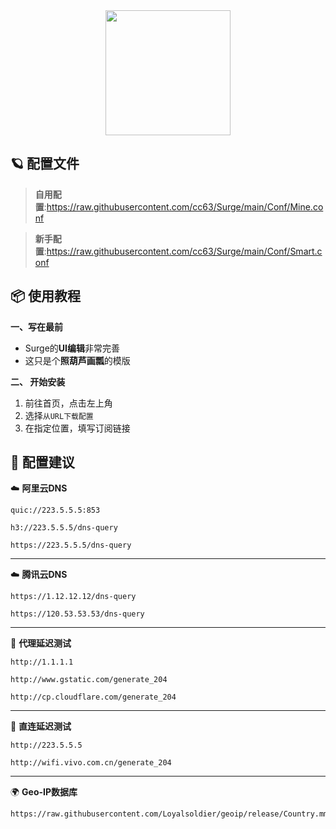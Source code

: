 <div align="center">
 <img src="https://raw.githubusercontent.com/cc63/Surge/main/Module/Surge.png" width="200">
</div>

## 🪐 配置文件

> **自用配置**:https://raw.githubusercontent.com/cc63/Surge/main/Conf/Mine.conf

> **新手配置**:https://raw.githubusercontent.com/cc63/Surge/main/Conf/Smart.conf

## 📦 使用教程

 **一、写在最前**

 - Surge的**UI编辑**非常完善
 - 这只是个**照葫芦画瓢**的模版


 **二、 开始安装**

 1. 前往首页，点击左上角
 2. 选择`从URL下载配置`
 3. 在指定位置，填写订阅链接


## 🧩 配置建议


☁️ **阿里云DNS** 

```
quic://223.5.5.5:853
```

```
h3://223.5.5.5/dns-query
```

```
https://223.5.5.5/dns-query
```

---

☁️ **腾讯云DNS** 

```
https://1.12.12.12/dns-query
```
 
```
https://120.53.53.53/dns-query
```

---

🚀 **代理延迟测试** 

```
http://1.1.1.1
```

```
http://www.gstatic.com/generate_204
```

```
http://cp.cloudflare.com/generate_204
```

---

🚀 **直连延迟测试** 

```
http://223.5.5.5
```

```
http://wifi.vivo.com.cn/generate_204
```

---

🌍 **Geo-IP数据库**

```
https://raw.githubusercontent.com/Loyalsoldier/geoip/release/Country.mmdb
```
